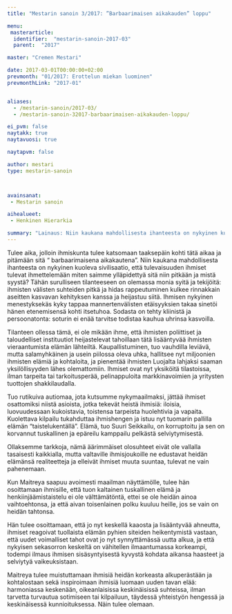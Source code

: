 ```yaml
---
title: "Mestarin sanoin 3/2017: ”Barbaarimaisen aikakauden” loppu"

menu:
 masterarticle:
  identifier:  "mestarin-sanoin-2017-03"
  parent:  "2017"

master: "Cremen Mestari"

date: 2017-03-01T00:00:00+02:00
prevmonth: "01/2017: Erottelun miekan luominen"
prevmonthLink: "2017-01"


aliases:
  - /mestarin-sanoin/2017-03/
  - /mestarin-sanoin-32017-barbaarimaisen-aikakauden-loppu/

ei_pvm: false
naytakk: true
naytavuosi: true

naytapvm: false

author: mestari
type: mestarin-sanoin



avainsanat:
 - Mestarin sanoin

aihealueet:
 - Henkinen Hierarkia

summary: "Lainaus: Niin kaukana mahdollisesta ihanteesta on nykyinen kuoleva sivilisaatio, että tulevaisuuden ihmiset tulevat ihmettelemään miten saimme ylläpidettyä sitä niin pitkään ja mistä syystä? Tähän surulliseen tilanteeseen on olemassa monia syitä ja tekijöitä…"
---
```

<p>Tulee aika, jolloin ihmiskunta tulee katsomaan taaksepäin kohti tätä aikaa ja pitämään sitä “ barbaarimaisena aikakautena”. Niin kaukana mahdollisesta ihanteesta on nykyinen kuoleva sivilisaatio, että tulevaisuuden ihmiset tulevat ihmettelemään miten saimme ylläpidettyä sitä niin pitkään ja mistä syystä? Tähän surulliseen tilanteeseen on olemassa monia syitä ja tekijöitä: ihmisten välisten suhteiden pitkä ja hidas rappeutuminen kulkee rinnakkain aseitten kasvavan kehityksen kanssa ja heijastuu siitä. Ihmisen nykyinen menestyksekäs kyky tappaa mannertenvälisten etäisyyksien takaa sinetöi hänen etenemisensä kohti itsetuhoa. Sodasta on tehty kliinistä ja persoonatonta: soturin ei enää tarvitse todistaa kauhua uhrinsa kasvoilla.</p>
<p>Tilanteen ollessa tämä, ei ole mikään ihme, että ihmisten poliittiset ja taloudelliset instituutiot heijastelevat tahoillaan tätä lisääntyvää ihmisten vieraantumista elämän lähteiltä. Kaupallistuminen, tuo vauhdilla leviävä, mutta salamyhkäinen ja usein piilossa oleva uhka, hallitsee nyt miljoonien ihmisten elämiä ja kohtaloita, ja pienentää ihmisten Luojalta lahjaksi saaman yksilöllisyyden lähes olemattomiin. Ihmiset ovat nyt yksiköitä tilastoissa, ilman tarpeita tai tarkoitusperää, pelinappuloita markkinavoimien ja yritysten tuottojen shakkilaudalla.</p>
<p>Tuo rutikuiva autiomaa, jota kutsumme nykymaailmaksi, jättää ihmiset osattomiksi niistä asioista, jotka tekevät heistä ihmisiä: iloisia, luovuudessaan kukoistavia, toistensa tarpeista huolehtivia ja vapaita. Kuolettava kilpailu tukahduttaa ihmishengen ja istuu nyt tuomarin pallilla elämän “taistelukentällä”. Elämä, tuo Suuri Seikkailu, on korruptoitu ja sen on korvannut tuskallinen ja epäreilu kamppailu pelkästä selviytymisestä.</p>
<p>Ollaksemme tarkkoja, nämä äärimmäiset olosuhteet eivät ole vallalla tasaisesti kaikkialla, mutta valtaville ihmisjoukoille ne edustavat heidän elämänsä realiteetteja ja elleivät ihmiset muuta suuntaa, tulevat ne vain pahenemaan.</p>
<p>Kun Maitreya saapuu avoimesti maailman näyttämölle, tulee hän osoittamaan ihmisille, että tuon kaltainen tuskallinen elämä ja henkiinjäämistaistelu ei ole välttämätöntä, ettei se ole heidän ainoa vaihtoehtonsa, ja että aivan toisenlainen polku kuuluu heille, jos se vain on heidän tahtonsa.</p>
<p>Hän tulee osoittamaan, että jo nyt keskellä kaaosta ja lisääntyvää ahneutta, ihmiset reagoivat tuollaista elämän pyhien siteiden heikentymistä vastaan, että uudet voimalliset tahot ovat jo nyt synnyttämässä uutta alkua, ja että nykyisen sekasorron keskeltä on vähitellen ilmaantumassa korkeampi, todempi ilmaus ihmisen sisäsyntyisestä kyvystä kohdata aikansa haasteet ja selviytyä vaikeuksistaan.</p>
<p>Maitreya tulee muistuttamaan ihmisiä heidän korkeasta alkuperästään ja kohtalostaan sekä inspiroimaan ihmisiä luomaan uuden tavan elää: harmoniassa keskenään, oikeanlaisissa keskinäisissä suhteissa, ilman tarvetta turvautua sotimiseen tai kilpailuun, täydessä yhteistyön hengessä ja keskinäisessä kunnioituksessa. Näin tulee olemaan.</p>